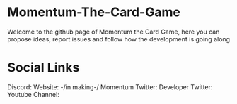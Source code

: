 # Momentum-The-Card-Game

Welcome to the github page of Momentum the Card Game, here you can propose ideas, report issues and follow how the development is going along

# Social Links

Discord: 
Website: -/in making-/ 
Momentum Twitter: 
Developer Twitter: 
Youtube Channel:
